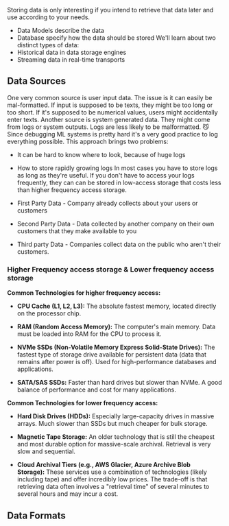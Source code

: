 Storing data is only interesting if you intend to retrieve that data later and use according to your needs.
- Data Models describe the data
- Database specify how the data should be stored
We'll learn about two distinct types of data:
- Historical data in data storage engines
- Streaming data in real-time transports

## Data Sources
One very common source is user input data. The issue is it can easily be mal-formatted. If input is supposed to be texts, they might be too long or too short. If it's supposed to be numerical values, users might accidentally enter texts.
Another source is system generated data. They might come from logs or system outputs. Logs are less likely to be malformatted. 😼
Since debugging ML systems is pretty hard it's a very good practice to log everything possible. This approach brings two problems:
- It can be hard to know where to look, because of huge logs
- How to store rapidly growing logs
In most cases you have to store logs as long as they're useful. If you don't have to access your logs frequently, they can can be stored in low-access storage that costs less than higher frequency access storage.

- First Party Data - Company already collects about your users or customers
- Second Party Data - Data collected by another company on their own customers that they make available to you
- Third party Data - Companies collect data on the public who aren't their customers.



### Higher Frequency access storage & Lower frequency access storage
**Common Technologies for higher frequency access:**

- **CPU Cache (L1, L2, L3):** The absolute fastest memory, located directly on the processor chip.
    
- **RAM (Random Access Memory):** The computer's main memory. Data must be loaded into RAM for the CPU to process it.
    
- **NVMe SSDs (Non-Volatile Memory Express Solid-State Drives):** The fastest type of storage drive available for persistent data (data that remains after power is off). Used for high-performance databases and applications.
    
- **SATA/SAS SSDs:** Faster than hard drives but slower than NVMe. A good balance of performance and cost for many applications.

**Common Technologies for lower frequency access:**

- **Hard Disk Drives (HDDs):** Especially large-capacity drives in massive arrays. Much slower than SSDs but much cheaper for bulk storage.
    
- **Magnetic Tape Storage:** An older technology that is still the cheapest and most durable option for massive-scale archival. Retrieval is very slow and sequential.
    
- **Cloud Archival Tiers (e.g., AWS Glacier, Azure Archive Blob Storage):** These services use a combination of technologies (likely including tape) and offer incredibly low prices. The trade-off is that retrieving data often involves a "retrieval time" of several minutes to several hours and may incur a cost.

## Data Formats

